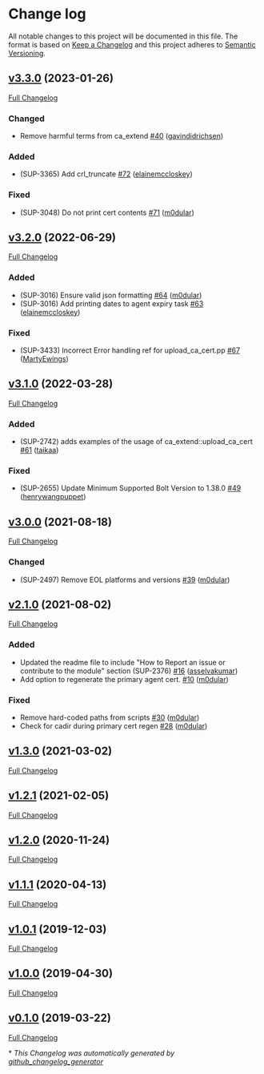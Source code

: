 # Change log

All notable changes to this project will be documented in this file. The format is based on [Keep a Changelog](http://keepachangelog.com/en/1.0.0/) and this project adheres to [Semantic Versioning](http://semver.org).

## [v3.3.0](https://github.com/puppetlabs/ca_extend/tree/v3.3.0) (2023-01-26)

[Full Changelog](https://github.com/puppetlabs/ca_extend/compare/v3.2.0...v3.3.0)

### Changed

- Remove harmful terms from ca\_extend [\#40](https://github.com/puppetlabs/ca_extend/pull/40) ([gavindidrichsen](https://github.com/gavindidrichsen))

### Added

- \(SUP-3365\) Add crl\_truncate  [\#72](https://github.com/puppetlabs/ca_extend/pull/72) ([elainemccloskey](https://github.com/elainemccloskey))

### Fixed

- \(SUP-3048\) Do not print cert contents [\#71](https://github.com/puppetlabs/ca_extend/pull/71) ([m0dular](https://github.com/m0dular))

## [v3.2.0](https://github.com/puppetlabs/ca_extend/tree/v3.2.0) (2022-06-29)

[Full Changelog](https://github.com/puppetlabs/ca_extend/compare/v3.1.0...v3.2.0)

### Added

- \(SUP-3016\) Ensure valid json formatting [\#64](https://github.com/puppetlabs/ca_extend/pull/64) ([m0dular](https://github.com/m0dular))
- \(SUP-3016\) Add printing dates to agent expiry task [\#63](https://github.com/puppetlabs/ca_extend/pull/63) ([elainemccloskey](https://github.com/elainemccloskey))

### Fixed

- \(SUP-3433\) Incorrect Error handling ref for upload\_ca\_cert.pp  [\#67](https://github.com/puppetlabs/ca_extend/pull/67) ([MartyEwings](https://github.com/MartyEwings))

## [v3.1.0](https://github.com/puppetlabs/ca_extend/tree/v3.1.0) (2022-03-28)

[Full Changelog](https://github.com/puppetlabs/ca_extend/compare/v3.0.0...v3.1.0)

### Added

- \(SUP-2742\) adds examples of the usage of ca\_extend::upload\_ca\_cert [\#61](https://github.com/puppetlabs/ca_extend/pull/61) ([taikaa](https://github.com/taikaa))

### Fixed

- \(SUP-2655\) Update Minimum Supported Bolt Version to 1.38.0 [\#49](https://github.com/puppetlabs/ca_extend/pull/49) ([henrywangpuppet](https://github.com/henrywangpuppet))

## [v3.0.0](https://github.com/puppetlabs/ca_extend/tree/v3.0.0) (2021-08-18)

[Full Changelog](https://github.com/puppetlabs/ca_extend/compare/v2.1.0...v3.0.0)

### Changed

- \(SUP-2497\) Remove EOL platforms and versions [\#39](https://github.com/puppetlabs/ca_extend/pull/39) ([m0dular](https://github.com/m0dular))

## [v2.1.0](https://github.com/puppetlabs/ca_extend/tree/v2.1.0) (2021-08-02)

[Full Changelog](https://github.com/puppetlabs/ca_extend/compare/v1.3.0...v2.1.0)

### Added

- Updated the readme file to include "How to Report an issue or contribute to the module" section \(SUP-2376\) [\#16](https://github.com/puppetlabs/ca_extend/pull/16) ([asselvakumar](https://github.com/asselvakumar))
- Add option to regenerate the primary agent cert. [\#10](https://github.com/puppetlabs/ca_extend/pull/10) ([m0dular](https://github.com/m0dular))

### Fixed

- Remove hard-coded paths from scripts [\#30](https://github.com/puppetlabs/ca_extend/pull/30) ([m0dular](https://github.com/m0dular))
- Check for cadir during primary cert regen [\#28](https://github.com/puppetlabs/ca_extend/pull/28) ([m0dular](https://github.com/m0dular))

## [v1.3.0](https://github.com/puppetlabs/ca_extend/tree/v1.3.0) (2021-03-02)

[Full Changelog](https://github.com/puppetlabs/ca_extend/compare/v1.2.1...v1.3.0)

## [v1.2.1](https://github.com/puppetlabs/ca_extend/tree/v1.2.1) (2021-02-05)

[Full Changelog](https://github.com/puppetlabs/ca_extend/compare/v1.2.0...v1.2.1)

## [v1.2.0](https://github.com/puppetlabs/ca_extend/tree/v1.2.0) (2020-11-24)

[Full Changelog](https://github.com/puppetlabs/ca_extend/compare/v1.1.1...v1.2.0)

## [v1.1.1](https://github.com/puppetlabs/ca_extend/tree/v1.1.1) (2020-04-13)

[Full Changelog](https://github.com/puppetlabs/ca_extend/compare/v1.0.1...v1.1.1)

## [v1.0.1](https://github.com/puppetlabs/ca_extend/tree/v1.0.1) (2019-12-03)

[Full Changelog](https://github.com/puppetlabs/ca_extend/compare/v1.0.0...v1.0.1)

## [v1.0.0](https://github.com/puppetlabs/ca_extend/tree/v1.0.0) (2019-04-30)

[Full Changelog](https://github.com/puppetlabs/ca_extend/compare/v0.1.0...v1.0.0)

## [v0.1.0](https://github.com/puppetlabs/ca_extend/tree/v0.1.0) (2019-03-22)

[Full Changelog](https://github.com/puppetlabs/ca_extend/compare/fd9f05b17f65770910b3146688ed702011b62802...v0.1.0)



\* *This Changelog was automatically generated by [github_changelog_generator](https://github.com/github-changelog-generator/github-changelog-generator)*
